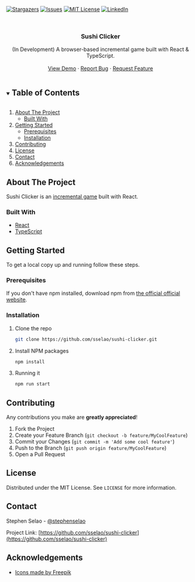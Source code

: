 <!-- PROJECT SHIELDS -->
<!--
*** I'm using markdown "reference style" links for readability.
*** Reference links are enclosed in brackets [ ] instead of parentheses ( ).
*** See the bottom of this document for the declaration of the reference variables
*** for contributors-url, forks-url, etc. This is an optional, concise syntax you may use.
*** https://www.markdownguide.org/basic-syntax/#reference-style-links
-->
[![Stargazers][stars-shield]][stars-url]
[![Issues][issues-shield]][issues-url]
[![MIT License][license-shield]][license-url]
[![LinkedIn][linkedin-shield]][linkedin-url]



<br />
<p align="center">
  <h3 align="center">Sushi Clicker</h3>

  <p align="center">
    (In Development) A browser-based incremental game built with React & TypeScript.
    <br />
    <br />
    <a href="https://sushi.stephenselao.com/">View Demo</a>
    ·
    <a href="https://github.com/sselao/sushi-clicker/issues">Report Bug</a>
    ·
    <a href="https://github.com/sselao/sushi-clicker/issues">Request Feature</a>
  </p>
</p>



<!-- TABLE OF CONTENTS -->
<details open="open">
  <summary><h2 style="display: inline-block">Table of Contents</h2></summary>
  <ol>
    <li>
      <a href="#about-the-project">About The Project</a>
      <ul>
        <li><a href="#built-with">Built With</a></li>
      </ul>
    </li>
    <li>
      <a href="#getting-started">Getting Started</a>
      <ul>
        <li><a href="#prerequisites">Prerequisites</a></li>
        <li><a href="#installation">Installation</a></li>
      </ul>
    </li>
    <li><a href="#contributing">Contributing</a></li>
    <li><a href="#license">License</a></li>
    <li><a href="#contact">Contact</a></li>
    <li><a href="#acknowledgements">Acknowledgements</a></li>
  </ol>
</details>



<!-- ABOUT THE PROJECT -->
## About The Project

Sushi Clicker is an [incremental game](https://en.wikipedia.org/wiki/Incremental_game) built with React.


### Built With

* [React](https://reactjs.org/)
* [TypeScript](https://www.typescriptlang.org/)


<!-- GETTING STARTED -->
## Getting Started

To get a local copy up and running follow these steps.

### Prerequisites

If you don't have npm installed, download npm from [the official official website](https://www.npmjs.com/get-npm).

### Installation

1. Clone the repo
   ```sh
   git clone https://github.com/sselao/sushi-clicker.git
   ```
2. Install NPM packages
   ```sh
   npm install
   ```
3. Running it
   ```sh
   npm run start
   ```


<!-- CONTRIBUTING -->
## Contributing

Any contributions you make are **greatly appreciated**!

1. Fork the Project
2. Create your Feature Branch (`git checkout -b feature/MyCoolFeature`)
3. Commit your Changes (`git commit -m 'Add some cool feature'`)
4. Push to the Branch (`git push origin feature/MyCoolFeature`)
5. Open a Pull Request



<!-- LICENSE -->
## License

Distributed under the MIT License. See `LICENSE` for more information.



<!-- CONTACT -->
## Contact

Stephen Selao - [@stephenselao](https://twitter.com/StephenSelao)

Project Link: [https://github.com/sselao/sushi-clicker](https://github.com/sselao/sushi-clicker)



<!-- ACKNOWLEDGEMENTS -->
## Acknowledgements

* [Icons made by Freepik](https://www.flaticon.com/free-icon/sushi_2346242?term=sushi&page=1&position=2&page=1&position=2&related_id=2346242)





<!-- MARKDOWN LINKS & IMAGES -->
[contributors-shield]: https://img.shields.io/github/contributors/sselao/sushi-clicker.svg?style=for-the-badge
[contributors-url]: https://github.com/sselao/sushi-clicker/graphs/contributors
[forks-shield]: https://img.shields.io/github/forks/sselao/sushi-clicker.svg?style=for-the-badge
[forks-url]: https://github.com/sselao/sushi-clicker/network/members
[stars-shield]: https://img.shields.io/github/stars/sselao/sushi-clicker.svg?style=for-the-badge
[stars-url]: https://github.com/sselao/sushi-clicker/stargazers
[issues-shield]: https://img.shields.io/github/issues/sselao/sushi-clicker.svg?style=for-the-badge
[issues-url]: https://github.com/sselao/sushi-clicker/issues
[license-shield]: https://img.shields.io/github/license/sselao/sushi-clicker.svg?style=for-the-badge
[license-url]: https://github.com/sselao/sushi-clicker/blob/master/LICENSE.txt
[linkedin-shield]: https://img.shields.io/badge/-LinkedIn-black.svg?style=for-the-badge&logo=linkedin&colorB=555
[linkedin-url]: https://www.linkedin.com/in/sselao/
